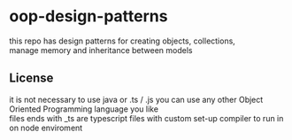 # oop-design-patterns

this repo has design patterns for creating objects, collections,<br/>
manage memory and inheritance between models<br/>

## License

it is not necessary to use java or .ts / .js you can use any other Object Oriented Programming language you like <br/>
files ends with \_ts are typescript files with custom set-up compiler to run in on node enviroment<br/>
